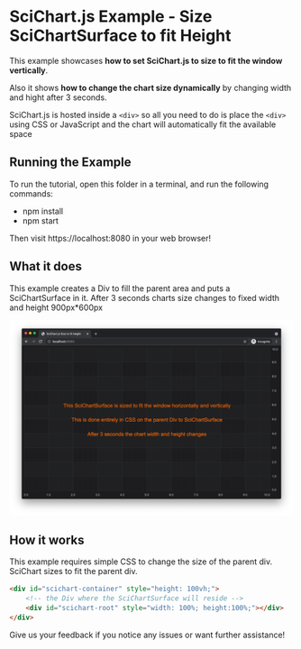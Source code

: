 # SciChart.js Example - Size SciChartSurface to fit Height

This example showcases **how to set SciChart.js to size to fit the window vertically**. 

Also it shows **how to change the chart size dynamically** by changing width and hight after 3 seconds. 

SciChart.js is hosted inside a `<div>` so all you need to do is place the `<div>` using CSS or JavaScript and the chart will automatically fit the available space 

## Running the Example

To run the tutorial, open this folder in a terminal, and run the following commands:

* npm install
* npm start 

Then visit https://localhost:8080 in your web browser! 

## What it does

This example creates a Div to fill the parent area and puts a SciChartSurface in it. After 3 seconds charts size changes to fixed width and height 900px*600px
 
![Resize Chart to fit browser width and height in SciChart.js](./img/size_scichart_surface_fit_height.png)

## How it works

This example requires simple CSS to change the size of the parent div. SciChart sizes to fit the parent div.  

```html
<div id="scichart-container" style="height: 100vh;">
    <!-- the Div where the SciChartSurface will reside -->
    <div id="scichart-root" style="width: 100%; height:100%;"></div>
</div>
```

Give us your feedback if you notice any issues or want further assistance!

